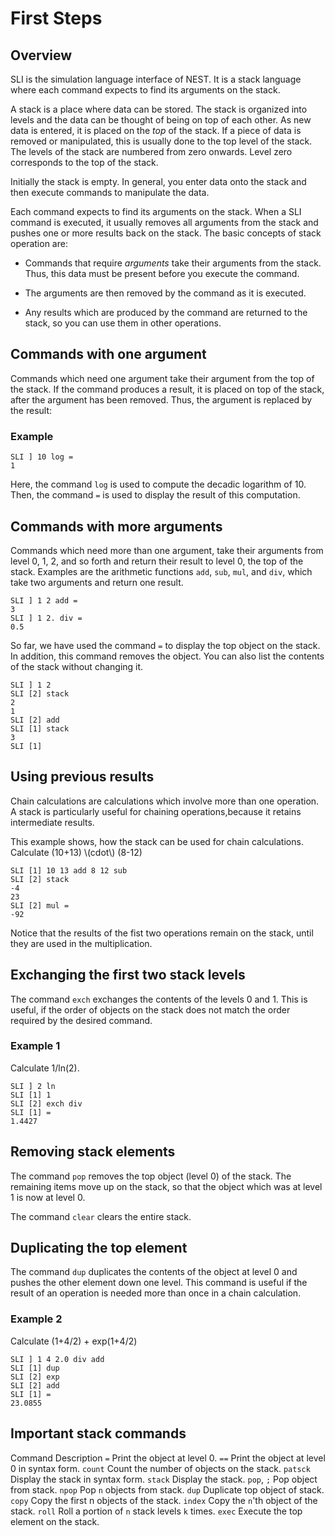 # First Steps

## Overview

SLI is the simulation language interface of NEST. It is a stack language where
each command expects to find its arguments on the stack.

A stack is a place where data can be stored. The stack is
 organized into levels and the data can be thought of being on top
 of each other. As new data is entered, it is placed on the
*top* of the stack. If a piece of data is removed or
 manipulated, this is usually done to the top level of the stack.
 The levels of the stack are numbered from zero onwards. Level zero
 corresponds to the top of the stack.

Initially the stack is empty. In general, you enter data onto the
 stack and then execute commands to manipulate the data.

Each command expects to find its arguments on the stack. When a
 SLI command is executed, it usually removes all arguments from
 the stack and pushes one or more results back on the stack.
 The basic concepts of stack operation are:

-   Commands that require *arguments* take their arguments from the stack. Thus,
    this data must be present before you execute the command.

-   The arguments are then removed by the command as it is executed.

-   Any results which are produced by the command are returned to the stack, so
    you can use them in other operations.

## Commands with one argument

Commands which need one argument take their argument from the top
 of the stack. If the command produces a result, it is placed on
 top of the stack, after the argument has been removed. Thus, the
 argument is replaced by the result:

### Example

    SLI ] 10 log =
    1

Here, the command `log` is used to compute the decadic logarithm of 10. Then,
the command `=` is used to display the result of this computation.

## Commands with more arguments

Commands which need more than one argument, take their arguments from level 0,
1, 2, and so forth and return their result to level 0, the top of the stack.
Examples are the arithmetic functions `add`, `sub`, `mul`, and `div`, which
take two arguments and return one result.

    SLI ] 1 2 add =
    3
    SLI ] 1 2. div =
    0.5

So far, we have used the command `=` to display the top object on the stack. In
addition, this command removes the object. You can also list the contents of the
stack without changing it.

    SLI ] 1 2
    SLI [2] stack
    2
    1
    SLI [2] add
    SLI [1] stack
    3
    SLI [1]

## Using previous results

Chain calculations are calculations which involve more than one operation. A
stack is particularly useful for chaining operations,because it retains
intermediate results.

This example shows, how the stack can be used for chain calculations. Calculate
(10+13) \\(cdot\\) (8-12)

    SLI [1] 10 13 add 8 12 sub
    SLI [2] stack
    -4
    23
    SLI [2] mul =
    -92                                                                              

Notice that the results of the fist two operations remain on the stack, until
they are used in the multiplication.

## Exchanging the first two stack levels

The command `exch` exchanges the contents of the levels 0 and 1. This is useful,
if the order of objects on the stack does not match the order required by the
desired command.

### Example 1

Calculate 1/ln(2).

    SLI ] 2 ln
    SLI [1] 1
    SLI [2] exch div
    SLI [1] =
    1.4427

## Removing stack elements

The command `pop` removes the top object (level 0) of the stack. The remaining
items move up on the stack, so that the object which was at level 1 is now at
level 0.

The command `clear` clears the entire stack.

## Duplicating the top element

The command `dup` duplicates the contents of the object at
level 0 and pushes the other element down one level.
This command is useful if the result of an operation is needed
more than once in a chain calculation.

### Example 2

Calculate (1+4/2) + exp(1+4/2)

    SLI ] 1 4 2.0 div add
    SLI [1] dup
    SLI [2] exp
    SLI [2] add
    SLI [1] =
    23.0855

## Important stack commands

Command
Description
`=`
Print the object at level 0.
`==`
Print the object at level 0 in syntax form.
`count`
Count the number of objects on the stack.
`patsck`
Display the stack in syntax form.
`stack`
Display the stack.
`pop`, `;`
Pop object from stack.
`npop`
Pop `n` objects from stack.
`dup`
Duplicate top object of stack.
`copy`
Copy the first n objects of the stack.
`index`
Copy the `n`'th object of the stack.
`roll`
Roll a portion of `n` stack levels `k` times.
`exec`
Execute the top element on the stack.
